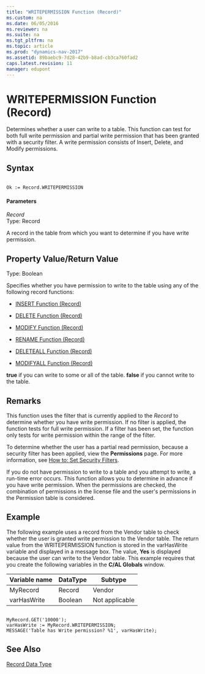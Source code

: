 ```yaml
---
title: "WRITEPERMISSION Function (Record)"
ms.custom: na
ms.date: 06/05/2016
ms.reviewer: na
ms.suite: na
ms.tgt_pltfrm: na
ms.topic: article
ms.prod: "dynamics-nav-2017"
ms.assetid: 89baebc9-7d28-42b9-b8ad-cb3ca760fad2
caps.latest.revision: 11
manager: edupont
---
```

# WRITEPERMISSION Function (Record)
Determines whether a user can write to a table. This function can test for both full write permission and partial write permission that has been granted with a security filter. A write permission consists of Insert, Delete, and Modify permissions.  
  
## Syntax  
  
```  
  
Ok := Record.WRITEPERMISSION  
```  
  
#### Parameters  
 *Record*  
 Type: Record  
  
 A record in the table from which you want to determine if you have write permission.  
  
## Property Value/Return Value  
 Type: Boolean  
  
 Specifies whether you have permission to write to the table using any of the following record functions:  
  
-   [INSERT Function \(Record\)](INSERT-Function--Record-.md)  
  
-   [DELETE Function \(Record\)](DELETE-Function--Record-.md)  
  
-   [MODIFY Function \(Record\)](MODIFY-Function--Record-.md)  
  
-   [RENAME Function \(Record\)](RENAME-Function--Record-.md)  
  
-   [DELETEALL Function \(Record\)](DELETEALL-Function--Record-.md)  
  
-   [MODIFYALL Function \(Record\)](MODIFYALL-Function--Record-.md)  
  
 **true** if you can write to some or all of the table. **false** if you cannot write to the table.  
  
## Remarks  
 This function uses the filter that is currently applied to the *Record* to determine whether you have write permission. If no filter is applied, the function tests for full write permission. If a filter has been set, the function only tests for write permission within the range of the filter.  
  
 To determine whether the user has a partial read permission, because a security filter has been applied, view the **Permissions** page. For more information, see [How to: Set Security Filters](How-to--Set-Security-Filters.md).  
  
 If you do not have permission to write to a table and you attempt to write, a run-time error occurs. This function allows you to determine in advance if you have write permission. When the permissions are checked, the combination of permissions in the license file and the user's permissions in the Permission table is considered.  
  
## Example  
 The following example uses a record from the Vendor table to check whether the user is granted write permission to the Vendor table. The return value from the WRITEPERMISSION function is stored in the varHasWrite variable and displayed in a message box. The value, **Yes** is displayed because the user can write to the Vendor table. This example requires that you create the following variables in the **C/AL Globals** window.  
  
|Variable name|DataType|Subtype|  
|-------------------|--------------|-------------|  
|MyRecord|Record|Vendor|  
|varHasWrite|Boolean|Not applicable|  
  
```  
  
MyRecord.GET('10000');  
varHasWrite := MyRecord.WRITEPERMISSION;  
MESSAGE('Table has Write permission? %1', varHasWrite);  
```  
  
## See Also  
 [Record Data Type](Record-Data-Type.md)
